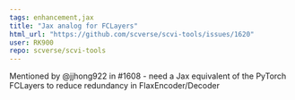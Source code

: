 ```yaml
---
tags: enhancement,jax
title: "Jax analog for FCLayers"
html_url: "https://github.com/scverse/scvi-tools/issues/1620"
user: RK900
repo: scverse/scvi-tools
---
```


Mentioned by @jjhong922 in #1608 - need a Jax equivalent of the PyTorch FCLayers to reduce redundancy in FlaxEncoder/Decoder
